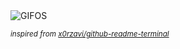 <div align="justify">
<picture>
    <source media="(prefers-color-scheme: dark)" srcset="https://i.ibb.co/vvrgLF7f/output-gif.gif">
    <source media="(prefers-color-scheme: light)" srcset="https://i.ibb.co/vvrgLF7f/output-gif.gif">
    <img alt="GIFOS" src="https://i.ibb.co/vvrgLF7f/output-gif.gif">
</picture>

<sub><i>inspired from [x0rzavi/github-readme-terminal](https://github.com/x0rzavi/github-readme-terminal)</i></sub>

</div>

<!-- Image deletion URL: https://ibb.co/G31BC6KG/2e2de0977007af14993a4fa3c43b5e7d -->